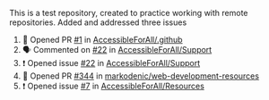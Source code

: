 This is a test repository, created to practice working with remote repositories.
Added and addressed three issues
<!--START_SECTION:activity-->
1. 💪 Opened PR [#1](https://github.com/AccessibleForAll/.github/pull/1) in [AccessibleForAll/.github](https://github.com/AccessibleForAll/.github)
2. 🗣 Commented on [#22](https://github.com/AccessibleForAll/Support/issues/22) in [AccessibleForAll/Support](https://github.com/AccessibleForAll/Support)
3. ❗️ Opened issue [#22](https://github.com/AccessibleForAll/Support/issues/22) in [AccessibleForAll/Support](https://github.com/AccessibleForAll/Support)
4. 💪 Opened PR [#344](https://github.com/markodenic/web-development-resources/pull/344) in [markodenic/web-development-resources](https://github.com/markodenic/web-development-resources)
5. ❗️ Opened issue [#7](https://github.com/AccessibleForAll/Resources/issues/7) in [AccessibleForAll/Resources](https://github.com/AccessibleForAll/Resources)
<!--END_SECTION:activity-->
